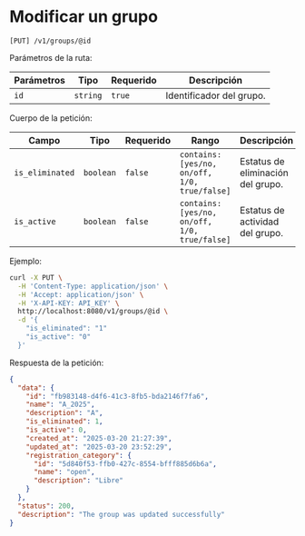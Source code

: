 # Modificar un grupo

```
[PUT] /v1/groups/@id
```

Parámetros de la ruta:

| Parámetros | Tipo | Requerido | Descripción |
| ---------- | ---- | --------- | ----------- |
| `id` | `string` | `true` | Identificador del grupo. |

Cuerpo de la petición:

| Campo | Tipo | Requerido | Rango | Descripción |
| ----- | ---- | --------- | ----- | ----------- |
| `is_eliminated` | `boolean` | `false` | `contains: [yes/no, on/off, 1/0, true/false]` | Estatus de eliminación del grupo. |
| `is_active` | `boolean` | `false` | `contains: [yes/no, on/off, 1/0, true/false]` | Estatus de actividad del grupo. |

Ejemplo:

```bash
curl -X PUT \
  -H 'Content-Type: application/json' \
  -H 'Accept: application/json' \
  -H 'X-API-KEY: API_KEY' \
  http://localhost:8080/v1/groups/@id \
  -d '{
    "is_eliminated": "1"
    "is_active": "0"
  }'
```

Respuesta de la petición:

```json
{
  "data": {
    "id": "fb983148-d4f6-41c3-8fb5-bda2146f7fa6",
    "name": "A_2025",
    "description": "A",
    "is_eliminated": 1,
    "is_active": 0,
    "created_at": "2025-03-20 21:27:39",
    "updated_at": "2025-03-20 23:52:29",
    "registration_category": {
      "id": "5d840f53-ffb0-427c-8554-bfff885d6b6a",
      "name": "open",
      "description": "Libre"
    }
  },
  "status": 200,
  "description": "The group was updated successfully"
}
```
